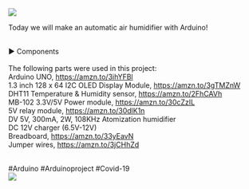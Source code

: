 <a href="https://youtu.be/NbHkHOqMG8Y">
<img src="http://dkardu.oss-cn-hongkong.aliyuncs.com/automatic%20humidity/fengmianYOUTUBE.jpg" /> 
</a></br>
  
Today we will make an automatic air humidifier with Arduino!
</br></br>

► Components</br></br>
The following parts were used in this project:</br>
Arduino UNO, https://amzn.to/3ihYFBl</br>
1.3 inch 128 x 64 I2C OLED Display Module, https://amzn.to/3gTMZnW</br>
DHT11 Temperature & Humidity sensor, https://amzn.to/2FhCAVh</br>
MB-102 3.3V/5V Power module, https://amzn.to/30cZzIL</br>
5V relay module, https://amzn.to/30dlK1n</br>
DV 5V, 300mA, 2W, 108KHz Atomization humidifier</br>
DC 12V charger (6.5V-12V) </br>
Breadboard, https://amzn.to/33yEavN</br>
Jumper wires, https://amzn.to/3jCHhZd</br></br>

#Arduino #Arduinoproject #Covid-19</br>
<img src="http://dkardu.oss-cn-hongkong.aliyuncs.com/automatic%20humidity/Circuit%20diagram.jpg" />
